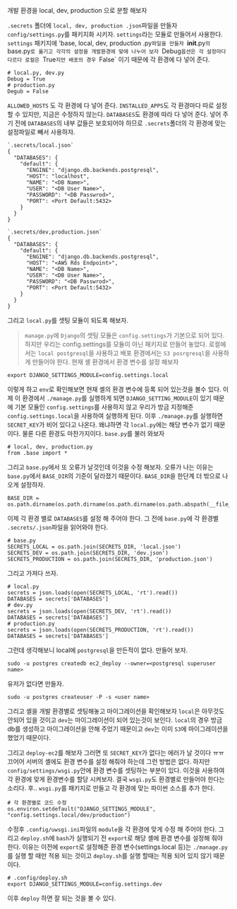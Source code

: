 개발 환경을 local, dev, production 으로 분할 해보자

`.secrets` 폴더에 `local, dev, production .json`파일을 만들자
`config/settings.py`를 패키지화 시키자. `settings`라는 모듈로 만들어서 사용한다.
`settings` 패키지에 'base, local, dev, production .py`파일을 만들자
`__init__.py`의 `base.py`로 옮기고 각각의 설정을 개발환경에 맞에 나누어 보자
`Debug`옵션은 각 설정마다 다르다 로컬은 `True`지만 배포의 경우 `False` 이기 때문에 각 환경에 다 넣어 준다.
```
# local.py, dev.py 
Debug = True
# production.py
Degub = False
```
`ALLOWED_HOSTS` 도 각 환경에 다 넣어 준다.
`INSTALLED_APPS`도 각 환경마다 따로 설정 할 수 있지만, 지금은 수정하지 않는다.
`DATABASES`도 환경에 따라 다 넣어 준다. 
넣어 주기 전에 `DATABASES`의 내부 값들은 보호되어야 하므로 `.secrets`폴더의 각 환경에 맞는 설정파일로 빼서 사용하자.
```
`.secrets/local.json`
{
  "DATABASES": {
    "default": {
      "ENGINE": "django.db.backends.postgresql",
      "HOST": "localhost",
      "NAME": "<DB Name>",
      "USER": "<DB User Name>",
      "PASSWORD": "<DB Passwrod>",
      "PORT": <Port Default:5432>
    }
  }
}
```
```
`.secrets/dev,production.json`
{
  "DATABASES": {
    "default": {
      "ENGINE": "django.db.backends.postgresql",
      "HOST": "<AWS Rds Endpoint>",
      "NAME": "<DB Name>",
      "USER": "<DB User Name>",
      "PASSWORD": "<DB Passwrod>",
      "PORT": <Port Default:5432>
    }
  }
}
```
그리고 `local.py`를 셋팅 모듈이 되도록 해보자.
> `manage.py`에 `Django`의 셋팅 모듈은 `config.settings`가 기본으로 되어 있다. 하지만 우리는 config.settings를 모듈이 아닌 패키지로 만들어 놓았다.
> 로컬에서는 `local postgresql`을 사용하고 배포 환경에서는 `S3 posrgresql`을 사용하게 만들어야 한다.
현재 셸 환경에서 환경 변수를 설정 해보자
```
export DJANGO_SETTINGS_MODULE=config.settings.local
```
이렇게 하고 `env`로 확인해보면 현재 셸의 환경 변수에 등록 되어 있는것을 볼수 있다.
이제 이 환경에서 `./manage.py`를 실행하게 되면 `DJANGO_SETTING_MODULE`이 있기 때문에 기본 모듈인 `config.settings`를 사용하지 않고 우리가 방금 지정해준 `config.settings.local`을 사용하여 실행하게 된다.
이후 `./manage.py`를 실행하면 `SECRET_KEY`가 비어 있다고 나온다.
왜냐하면 각 `local.py`에는 해당 변수가 없기 때문이다. 물론 다른 환경도 마찬가지이다.
`base.py`를 불러 와보자
```
# local, dev, production.py
from .base import *
```
그리고 `base.py`에서 또 오류가 날것인데 이것을 수정 해보자.
오류가 나는 이유는 `base.py`에서 `BASE_DIR`의 기준이 달라졌기 때문이다. `BASE_DIR`을 한단계 더 밖으로 나오게 설정하자.
```
BASE_DIR = os.path.dirname(os.path.dirname(os.path.dirname(os.path.abspath(__file__))))
```

이제 각 환경 별로 `DATABASES`를 설정 해 주어야 한다.
그 전에 `base.py`에 각 환경별 `.secrets/.json`파일을 읽어와야 한다.
```
# base.py
SECRETS_LOCAL = os.path.join(SECRETS_DIR, 'local.json')
SECRETS_DEV = os.path.join(SECRETS_DIR, 'dev.json')
SECRETS_PRODUCTION = os.path.join(SECRETS_DIR, 'production.json')
```
그리고 가져다 쓰자.
```
# local.py
secrets = json.loads(open(SECRETS_LOCAL, 'rt').read())
DATABASES = secrets['DATABASES']
# dev.py
secrets = json.loads(open(SECRETS_DEV, 'rt').read())
DATABASES = secrets['DATABASES']
# production.py
secrets = json.loads(open(SECRETS_PRODUCTION, 'rt').read())
DATABASES = secrets['DATABASES']
```

그런데 생각해보니 local에 `postgresql`을 만든적이 없다.
만들어 보자.
```
sudo -u postgres createdb ec2_deploy --owner=<postgresql superuser name>
```
유저가 없다면 만들자.
```
sudo -u postgres createuser -P -s <user name>
```
그리고 셸을 개발 환경별로 셋팅해놓고 마이그레이션을 확인해보자
`local`은 아무것도 안되어 있을 것이고 `dev`는 마이그레이션이 되어 있는것이 보인다. `local`의 경우 방금 db를 생성하고 마이그레이션을 안해 주었기 때문이고 `dev`는 이미 `S3`에 마이그레이션을 했었기 때문이다.

그리고 `deploy-ec2`를 해보자
그러면 또 `SECRET_KEY`가 없다는 에러가 날 것이다 ㅠㅠ 끄어어
서버의 셸에도 환경 변수를 설정 해줘야 하는데 그런 방법은 없다.
하지만 `config/settings/wsgi.py`안에 환경 변수를 셋팅하는 부분이 있다. 이것을 사용하여 각 환경에 맞게 환경변수를 할당 시켜보자. 결국 `wsgi.py`도 환경별로 만들어야 한다는 소리다. 후..
`wsgi.py`를 패키지로 만들고 각 환경에 맞는 파이썬 소스를 추가 한다.
```
# 각 환경별로 코드 수정
os.environ.setdefault("DJANGO_SETTINGS_MODULE", "config.settings.local/dev/production")
```

수정후 `.config/uwsgi.ini`파일의 `module`을 각 환경에 맞게 수정 해 주어야 한다. 
그리고 `deploy.sh`에 `bash`가 실행되기 전 `export`로 해당 셸에 환경 변수를 설정해 줘야 한다. 이유는 이전에 `export`로 설정해준 환경 변수(settings.local 등)는 `./manage.py`를 실행 할 때만 적용 되는 것이고 `deploy.sh`를 실행 할때는 적용 되어 있지 않기 때문이다.
```
# .config/deploy.sh
export DJANGO_SETTINGS_MODULE=config.settings.dev
```
이후 `deploy` 하면 잘 되는 것을 볼 수 있다.